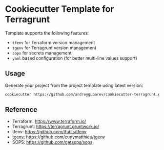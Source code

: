 # Cookiecutter Template for Terragrunt

Template supports the following features:
- `tfenv` for Terraform version management
- `tgenv` for Terragrunt version management
- `sops` for secrets management
- `yaml` based configuration (for better multi-line values support)

## Usage

Generate your project from the project template using latest version:

```bash
cookiecutter https://github.com/andreygubarev/cookiecutter-terragrunt.git
```

## Reference

- Terraform: https://www.terraform.io/
- Terragrunt: https://terragrunt.gruntwork.io/
- tfenv: https://github.com/tfutils/tfenv
- tgenv: https://github.com/cunymatthieu/tgenv
- SOPS: https://github.com/getsops/sops
